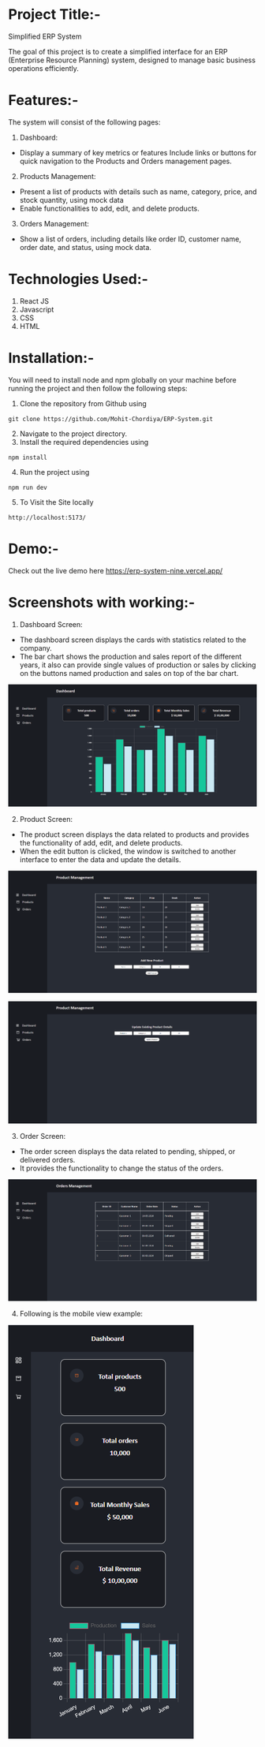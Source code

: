 # Project Title:- 
Simplified ERP System

The goal of this project is to create a simplified interface for an ERP (Enterprise Resource
Planning) system, designed to manage basic business operations efficiently.
# Features:-
The system will consist of the following pages: 
1. Dashboard:
- Display a summary of key metrics or features
Include links or buttons for quick navigation to the Products and Orders
management pages.
2. Products Management:
- Present a list of products with details such as name, category, price, and stock
quantity, using mock data
- Enable functionalities to add, edit, and delete products.
3. Orders Management:
- Show a list of orders, including details like order ID, customer name, order date,
and status, using mock data.

# Technologies Used:-
1. React JS
2. Javascript
3. CSS
4. HTML

# Installation:-
You will need to install node and npm globally on your machine before running the project and then follow the following steps:
1. Clone the repository from Github using
```
git clone https://github.com/Mohit-Chordiya/ERP-System.git
```
2. Navigate to the project directory.
3. Install the required dependencies using
```
npm install
```
4. Run the project using
```
npm run dev
```
5. To Visit the Site locally
```
http://localhost:5173/
```

# Demo:-
Check out the live demo here https://erp-system-nine.vercel.app/

# Screenshots with working:-
1. Dashboard Screen:
- The dashboard screen displays the cards with statistics related to the company.
- The bar chart shows the production and sales report of the different years, it also can provide single values of production or sales by clicking on the buttons named production and sales on top of the bar chart.

![Alt text](src/assets/dashboard_1.png)

2. Product Screen:
- The product screen displays the data related to products and provides the functionality of add, edit, and delete products.
- When the edit button is clicked, the window is switched to another interface to enter the data and update the details.

![Alt text](src/assets/product_2.png)

![Alt text](src/assets/edit_3.png)

3. Order Screen:
- The order screen displays the data related to pending, shipped, or delivered orders.
- It provides the functionality to change the status of the orders.

![Alt text](src/assets/order_4.png)

4. Following is the mobile view example:

![Alt text](src/assets/mobile_view_5.png)
